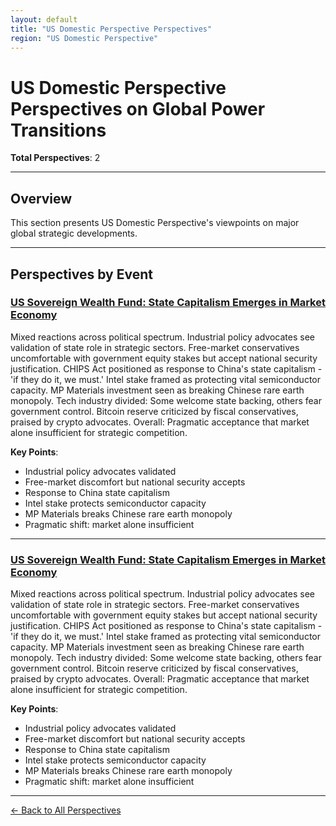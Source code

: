 ```yaml
---
layout: default
title: "US Domestic Perspective Perspectives"
region: "US Domestic Perspective"
---
```


# US Domestic Perspective Perspectives on Global Power Transitions

**Total Perspectives**: 2

---

## Overview

This section presents US Domestic Perspective's viewpoints on major global strategic developments.

---

## Perspectives by Event

### [US Sovereign Wealth Fund: State Capitalism Emerges in Market Economy](/events/us-sovereign-wealth-fund-state-capitalism-emerges-in-market-economy)

Mixed reactions across political spectrum. Industrial policy advocates see validation of state role in strategic sectors. Free-market conservatives uncomfortable with government equity stakes but accept national security justification. CHIPS Act positioned as response to China's state capitalism - 'if they do it, we must.' Intel stake framed as protecting vital semiconductor capacity. MP Materials investment seen as breaking Chinese rare earth monopoly. Tech industry divided: Some welcome state backing, others fear government control. Bitcoin reserve criticized by fiscal conservatives, praised by crypto advocates. Overall: Pragmatic acceptance that market alone insufficient for strategic competition.

**Key Points**:
- Industrial policy advocates validated
- Free-market discomfort but national security accepts
- Response to China state capitalism
- Intel stake protects semiconductor capacity
- MP Materials breaks Chinese rare earth monopoly
- Pragmatic shift: market alone insufficient

---

### [US Sovereign Wealth Fund: State Capitalism Emerges in Market Economy](/events/us-sovereign-wealth-fund-state-capitalism-emerges-in-market-economy)

Mixed reactions across political spectrum. Industrial policy advocates see validation of state role in strategic sectors. Free-market conservatives uncomfortable with government equity stakes but accept national security justification. CHIPS Act positioned as response to China's state capitalism - 'if they do it, we must.' Intel stake framed as protecting vital semiconductor capacity. MP Materials investment seen as breaking Chinese rare earth monopoly. Tech industry divided: Some welcome state backing, others fear government control. Bitcoin reserve criticized by fiscal conservatives, praised by crypto advocates. Overall: Pragmatic acceptance that market alone insufficient for strategic competition.

**Key Points**:
- Industrial policy advocates validated
- Free-market discomfort but national security accepts
- Response to China state capitalism
- Intel stake protects semiconductor capacity
- MP Materials breaks Chinese rare earth monopoly
- Pragmatic shift: market alone insufficient

---


[← Back to All Perspectives](/perspectives/)
